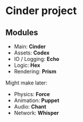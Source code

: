 # Cinder project

## Modules

- Main: **Cinder**
- Assets: **Codex**
- IO / Logging: **Echo**
- Logic: **Hex**
- Rendering: **Prism**

Might make later:

- Physics: **Force**
- Animation: **Puppet**
- Audio: **Chant**
- Network: **Whisper**

